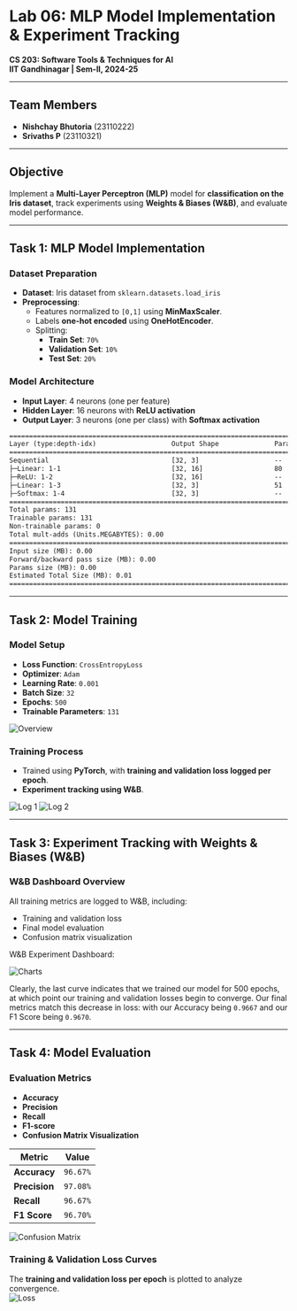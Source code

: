 # **Lab 06: MLP Model Implementation & Experiment Tracking**  
**CS 203: Software Tools & Techniques for AI**  
**IIT Gandhinagar | Sem-II, 2024-25**  

---

## **Team Members**  
- **Nishchay Bhutoria** (23110222) 
- **Srivaths P** (23110321)

---

## **Objective**  
Implement a **Multi-Layer Perceptron (MLP)** model for **classification on the Iris dataset**, track experiments using **Weights & Biases (W&B)**, and evaluate model performance.

---

## **Task 1: MLP Model Implementation**  

### **Dataset Preparation**
- **Dataset**: Iris dataset from `sklearn.datasets.load_iris`
- **Preprocessing**:
  - Features normalized to `[0,1]` using **MinMaxScaler**.
  - Labels **one-hot encoded** using **OneHotEncoder**.
  - Splitting:
    - **Train Set**: `70%`
    - **Validation Set**: `10%`
    - **Test Set**: `20%`

### **Model Architecture**
- **Input Layer**: 4 neurons (one per feature)
- **Hidden Layer**: 16 neurons with **ReLU activation**
- **Output Layer**: 3 neurons (one per class) with **Softmax activation**

```txt
==========================================================================================
Layer (type:depth-idx)                   Output Shape              Param #
==========================================================================================
Sequential                               [32, 3]                   --
├─Linear: 1-1                            [32, 16]                  80
├─ReLU: 1-2                              [32, 16]                  --
├─Linear: 1-3                            [32, 3]                   51
├─Softmax: 1-4                           [32, 3]                   --
==========================================================================================
Total params: 131
Trainable params: 131
Non-trainable params: 0
Total mult-adds (Units.MEGABYTES): 0.00
==========================================================================================
Input size (MB): 0.00
Forward/backward pass size (MB): 0.00
Params size (MB): 0.00
Estimated Total Size (MB): 0.01
==========================================================================================
```

---

## **Task 2: Model Training**  
### **Model Setup**
- **Loss Function**: `CrossEntropyLoss`
- **Optimizer**: `Adam`
- **Learning Rate**: `0.001`
- **Batch Size**: `32`
- **Epochs**: `500`
- **Trainable Parameters**: `131`

![Overview](images/overview.png)

### **Training Process**
- Trained using **PyTorch**, with **training and validation loss logged per epoch**.
- **Experiment tracking using W&B**.

![Log 1](images/log1.png)
![Log 2](images/log2.png)

---

## **Task 3: Experiment Tracking with Weights & Biases (W&B)**
### **W&B Dashboard Overview**
All training metrics are logged to W&B, including:

- Training and validation loss
- Final model evaluation
- Confusion matrix visualization

W&B  Experiment Dashboard:

![Charts](images/charts.png)

Clearly, the last curve indicates that we trained our model for 500 epochs, at which point our training and validation losses begin to converge. Our final metrics match this decrease in loss: with our Accuracy being `0.9667` and our F1 Score being `0.9670`.


---

## **Task 4: Model Evaluation**  
### **Evaluation Metrics**
- **Accuracy**
- **Precision**
- **Recall**
- **F1-score**
- **Confusion Matrix Visualization**

| **Metric**  | **Value**  |
|-------------|------------|
| **Accuracy** | `96.67%` |
| **Precision** | `97.08%` |
| **Recall** | `96.67%` |
| **F1 Score** | `96.70%` |

![Confusion Matrix](images/conf_matrix.png)

### **Training & Validation Loss Curves**
The **training and validation loss per epoch** is plotted to analyze convergence.  
![Loss](images/loss.png)

